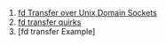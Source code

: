  1. [fd Transfer over Unix Domain Sockets]
 2. [fd transfer quirks]
 3. [fd transfer Example]
 
[fd Transfer over Unix Domain Sockets]: https://medium.com/@copyconstruct/file-descriptor-transfer-over-unix-domain-sockets-dcbbf5b3b6ec
[fd transfer quirks]: https://gist.github.com/kentonv/bc7592af98c68ba2738f4436920868dc
[fd tranfer Example]: https://man7.org/tlpi/code/online/dist/sockets/scm_rights_send.c.html
